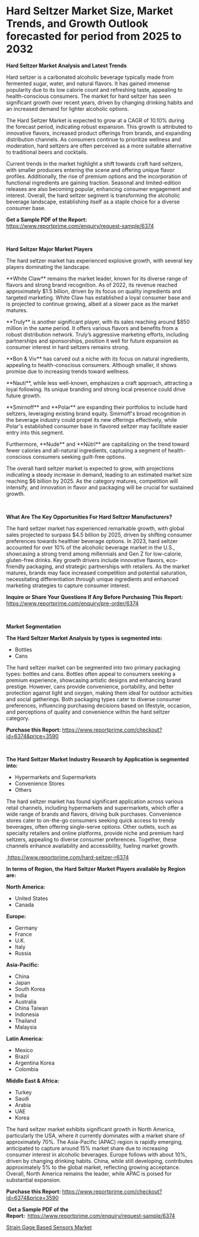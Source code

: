 <p><h1>Hard Seltzer Market Size, Market Trends, and Growth Outlook forecasted for period from 2025 to 2032</h1></p><p><strong>Hard Seltzer Market Analysis and Latest Trends</strong></p>
<p><p>Hard seltzer is a carbonated alcoholic beverage typically made from fermented sugar, water, and natural flavors. It has gained immense popularity due to its low calorie count and refreshing taste, appealing to health-conscious consumers. The market for hard seltzer has seen significant growth over recent years, driven by changing drinking habits and an increased demand for lighter alcoholic options.</p><p>The Hard Seltzer Market is expected to grow at a CAGR of 10.10% during the forecast period, indicating robust expansion. This growth is attributed to innovative flavors, increased product offerings from brands, and expanding distribution channels. As consumers continue to prioritize wellness and moderation, hard seltzers are often perceived as a more suitable alternative to traditional beers and cocktails.</p><p>Current trends in the market highlight a shift towards craft hard seltzers, with smaller producers entering the scene and offering unique flavor profiles. Additionally, the rise of premium options and the incorporation of functional ingredients are gaining traction. Seasonal and limited-edition releases are also becoming popular, enhancing consumer engagement and interest. Overall, the hard seltzer segment is transforming the alcoholic beverage landscape, establishing itself as a staple choice for a diverse consumer base.</p></p>
<p><strong>Get a Sample PDF of the Report:&nbsp;</strong> <a href="https://www.reportprime.com/enquiry/request-sample/6374?utm_campaign=3542&utm_medium=2&utm_source=Github&utm_content=ia&utm_term=24032025&utm_id=hard-seltzer">https://www.reportprime.com/enquiry/request-sample/6374</a></p>
<p>&nbsp;</p>
<p><strong>Hard Seltzer Major Market Players</strong></p>
<p><p>The hard seltzer market has experienced explosive growth, with several key players dominating the landscape. </p><p>**White Claw** remains the market leader, known for its diverse range of flavors and strong brand recognition. As of 2022, its revenue reached approximately $1.5 billion, driven by its focus on quality ingredients and targeted marketing. White Claw has established a loyal consumer base and is projected to continue growing, albeit at a slower pace as the market matures.</p><p>**Truly** is another significant player, with its sales reaching around $850 million in the same period. It offers various flavors and benefits from a robust distribution network. Truly’s aggressive marketing efforts, including partnerships and sponsorships, position it well for future expansion as consumer interest in hard seltzers remains strong.</p><p>**Bon & Viv** has carved out a niche with its focus on natural ingredients, appealing to health-conscious consumers. Although smaller, it shows promise due to increasing trends toward wellness. </p><p>**Nauti**, while less well-known, emphasizes a craft approach, attracting a loyal following. Its unique branding and strong local presence could drive future growth.</p><p>**Smirnoff** and **Polar** are expanding their portfolios to include hard seltzers, leveraging existing brand equity. Smirnoff's broad recognition in the beverage industry could propel its new offerings effectively, while Polar's established consumer base in flavored seltzer may facilitate easier entry into this segment.</p><p>Furthermore, **Nude** and **Nütrl** are capitalizing on the trend toward fewer calories and all-natural ingredients, capturing a segment of health-conscious consumers seeking guilt-free options. </p><p>The overall hard seltzer market is expected to grow, with projections indicating a steady increase in demand, leading to an estimated market size reaching $6 billion by 2025. As the category matures, competition will intensify, and innovation in flavor and packaging will be crucial for sustained growth.</p></p>
<p>&nbsp;</p>
<p><strong>What Are The Key Opportunities For Hard Seltzer Manufacturers?</strong></p>
<p><p>The hard seltzer market has experienced remarkable growth, with global sales projected to surpass $4.5 billion by 2025, driven by shifting consumer preferences towards healthier beverage options. In 2023, hard seltzer accounted for over 10% of the alcoholic beverage market in the U.S., showcasing a strong trend among millennials and Gen Z for low-calorie, gluten-free drinks. Key growth drivers include innovative flavors, eco-friendly packaging, and strategic partnerships with retailers. As the market matures, brands may face increased competition and potential saturation, necessitating differentiation through unique ingredients and enhanced marketing strategies to capture consumer interest.</p></p>
<p><strong>Inquire or Share Your Questions If Any Before Purchasing This Report:</strong> <a href="https://www.reportprime.com/enquiry/pre-order/6374?utm_campaign=3542&utm_medium=2&utm_source=Github&utm_content=ia&utm_term=24032025&utm_id=hard-seltzer">https://www.reportprime.com/enquiry/pre-order/6374</a></p>
<p>&nbsp;</p>
<p><strong>Market Segmentation</strong></p>
<p><strong>The Hard Seltzer Market Analysis by types is segmented into:</strong></p>
<p><ul><li>Bottles</li><li>Cans</li></ul></p>
<p><p>The hard seltzer market can be segmented into two primary packaging types: bottles and cans. Bottles often appeal to consumers seeking a premium experience, showcasing artistic designs and enhancing brand prestige. However, cans provide convenience, portability, and better protection against light and oxygen, making them ideal for outdoor activities and social gatherings. Both packaging types cater to diverse consumer preferences, influencing purchasing decisions based on lifestyle, occasion, and perceptions of quality and convenience within the hard seltzer category.</p></p>
<p><strong>Purchase this Report:&nbsp;</strong><a href="https://www.reportprime.com/checkout?id=6374&price=3590&utm_campaign=3542&utm_medium=2&utm_source=Github&utm_content=ia&utm_term=24032025&utm_id=hard-seltzer">https://www.reportprime.com/checkout?id=6374&price=3590</a></p>
<p>&nbsp;</p>
<p><strong>The Hard Seltzer Market Industry Research by Application is segmented into:</strong></p>
<p><ul><li>Hypermarkets and Supermarkets</li><li>Convenience Stores</li><li>Others</li></ul></p>
<p><p>The hard seltzer market has found significant application across various retail channels, including hypermarkets and supermarkets, which offer a wide range of brands and flavors, driving bulk purchases. Convenience stores cater to on-the-go consumers seeking quick access to trendy beverages, often offering single-serve options. Other outlets, such as specialty retailers and online platforms, provide niche and premium hard seltzers, appealing to diverse consumer preferences. Together, these channels enhance availability and accessibility, fueling market growth.</p></p>
<p><a href="https://www.reportprime.com/hard-seltzer-r6374?utm_campaign=3542&utm_medium=2&utm_source=Github&utm_content=ia&utm_term=24032025&utm_id=hard-seltzer">&nbsp;https://www.reportprime.com/hard-seltzer-r6374</a></p>
<p><strong>In terms of Region, the Hard Seltzer Market Players available by Region are:</strong></p>
<p>
    <p> <strong> North America: </strong>
        <ul>
            <li>United States</li>
            <li>Canada</li>
        </ul>
        </p> 
    <p> <strong> Europe: </strong>
        <ul>
            <li>Germany</li>
            <li>France</li>
            <li>U.K.</li>
            <li>Italy</li>
            <li>Russia</li>
        </ul>
        </p> 
    <p> <strong> Asia-Pacific: </strong>
        <ul>
            <li>China</li>
            <li>Japan</li>
            <li>South Korea</li>
            <li>India</li>
            <li>Australia</li>
            <li>China Taiwan</li>
            <li>Indonesia</li>
            <li>Thailand</li>
            <li>Malaysia</li>
        </ul>
        </p> 
    <p> <strong> Latin America: </strong>
        <ul>
            <li>Mexico</li>
            <li>Brazil</li>
            <li>Argentina Korea</li>
            <li>Colombia</li>
        </ul>
        </p> 
    <p> <strong> Middle East & Africa: </strong>
        <ul>
            <li>Turkey</li>
            <li>Saudi</li>
            <li>Arabia</li>
            <li>UAE</li>
            <li>Korea</li>
        </ul>
    </p>
    </p>
<p><p>The hard seltzer market exhibits significant growth in North America, particularly the USA, where it currently dominates with a market share of approximately 70%. The Asia-Pacific (APAC) region is rapidly emerging, anticipated to capture around 15% market share due to increasing consumer interest in alcoholic beverages. Europe follows with about 10%, driven by changing drinking habits. China, while still developing, contributes approximately 5% to the global market, reflecting growing acceptance. Overall, North America remains the leader, while APAC is poised for substantial expansion.</p></p>
<p><strong>Purchase this Report: </strong><a href="https://www.reportprime.com/checkout?id=6374&price=3590&utm_campaign=3542&utm_medium=2&utm_source=Github&utm_content=ia&utm_term=24032025&utm_id=hard-seltzer">https://www.reportprime.com/checkout?id=6374&price=3590</a></p>
<p>&nbsp;<strong>Get a Sample PDF of the Report:&nbsp;&nbsp;</strong><a href="https://www.reportprime.com/enquiry/request-sample/6374?utm_campaign=3542&utm_medium=2&utm_source=Github&utm_content=ia&utm_term=24032025&utm_id=hard-seltzer">https://www.reportprime.com/enquiry/request-sample/6374</a></p>
<p><strong></strong></p>
<p><p><a href="https://github.com/oshrykauraj7/Market-Research-Report-List-1/blob/main/strain-gage-based-sensors-market.md?utm_campaign=3542&utm_medium=2&utm_source=Github&utm_content=ia&utm_term=24032025&utm_id=hard-seltzer">Strain Gage Based Sensors Market</a></p></p>